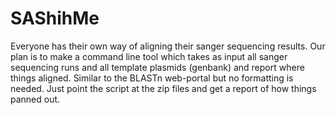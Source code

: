 # SAShihMe
Everyone has their own way of aligning their sanger sequencing results. Our plan is to make a command line tool which takes as input all sanger sequencing runs and all template plasmids (genbank) and report where things aligned.  Similar to the BLASTn web-portal but no formatting is needed.  Just point the script at the zip files and get a report of how things panned out. 
